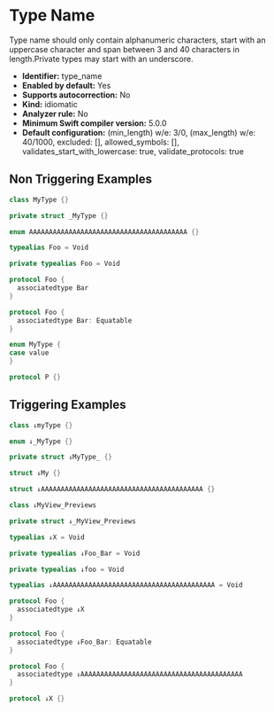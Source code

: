# Type Name

Type name should only contain alphanumeric characters, start with an uppercase character and span between 3 and 40 characters in length.Private types may start with an underscore.

* **Identifier:** type_name
* **Enabled by default:** Yes
* **Supports autocorrection:** No
* **Kind:** idiomatic
* **Analyzer rule:** No
* **Minimum Swift compiler version:** 5.0.0
* **Default configuration:** (min_length) w/e: 3/0, (max_length) w/e: 40/1000, excluded: [], allowed_symbols: [], validates_start_with_lowercase: true, validate_protocols: true

## Non Triggering Examples

```swift
class MyType {}
```

```swift
private struct _MyType {}
```

```swift
enum AAAAAAAAAAAAAAAAAAAAAAAAAAAAAAAAAAAAAAAA {}
```

```swift
typealias Foo = Void
```

```swift
private typealias Foo = Void
```

```swift
protocol Foo {
  associatedtype Bar
}
```

```swift
protocol Foo {
  associatedtype Bar: Equatable
}
```

```swift
enum MyType {
case value
}
```

```swift
protocol P {}
```

## Triggering Examples

```swift
class ↓myType {}
```

```swift
enum ↓_MyType {}
```

```swift
private struct ↓MyType_ {}
```

```swift
struct ↓My {}
```

```swift
struct ↓AAAAAAAAAAAAAAAAAAAAAAAAAAAAAAAAAAAAAAAAA {}
```

```swift
class ↓MyView_Previews
```

```swift
private struct ↓_MyView_Previews
```

```swift
typealias ↓X = Void
```

```swift
private typealias ↓Foo_Bar = Void
```

```swift
private typealias ↓foo = Void
```

```swift
typealias ↓AAAAAAAAAAAAAAAAAAAAAAAAAAAAAAAAAAAAAAAAA = Void
```

```swift
protocol Foo {
  associatedtype ↓X
}
```

```swift
protocol Foo {
  associatedtype ↓Foo_Bar: Equatable
}
```

```swift
protocol Foo {
  associatedtype ↓AAAAAAAAAAAAAAAAAAAAAAAAAAAAAAAAAAAAAAAAA
}
```

```swift
protocol ↓X {}
```
